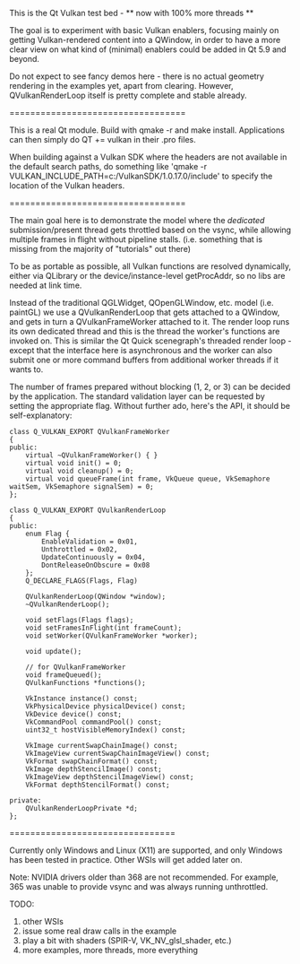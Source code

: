 This is the Qt Vulkan test bed - ** now with 100% more threads **

The goal is to experiment with basic Vulkan enablers, focusing mainly on
getting Vulkan-rendered content into a QWindow, in order to have a more clear
view on what kind of (minimal) enablers could be added in Qt 5.9 and beyond.

Do not expect to see fancy demos here - there is no actual geometry rendering
in the examples yet, apart from clearing. However, QVulkanRenderLoop itself is
pretty complete and stable already.

==================================

This is a real Qt module. Build with qmake -r and make install. Applications
can then simply do QT += vulkan in their .pro files.

When building against a Vulkan SDK where the headers are not available in the
default search paths, do something like 'qmake -r VULKAN_INCLUDE_PATH=c:/VulkanSDK/1.0.17.0/include'
to specify the location of the Vulkan headers.

==================================

The main goal here is to demonstrate the model where the *dedicated*
submission/present thread gets throttled based on the vsync, while allowing
multiple frames in flight without pipeline stalls. (i.e. something that is
missing from the majority of "tutorials" out there)

To be as portable as possible, all Vulkan functions are resolved dynamically,
either via QLibrary or the device/instance-level getProcAddr, so no libs are
needed at link time.

Instead of the traditional QGLWidget, QOpenGLWindow, etc. model (i.e. paintGL)
we use a QVulkanRenderLoop that gets attached to a QWindow, and gets in turn a
QVulkanFrameWorker attached to it. The render loop runs its own dedicated thread
and this is the thread the worker's functions are invoked on. This is similar
the Qt Quick scenegraph's threaded render loop - except that the interface here
is asynchronous and the worker can also submit one or more command buffers from
additional worker threads if it wants to.

The number of frames prepared without blocking (1, 2, or 3) can be decided by
the application. The standard validation layer can be requested by setting the
appropriate flag. Without further ado, here's the API, it should be
self-explanatory:

```
class Q_VULKAN_EXPORT QVulkanFrameWorker
{
public:
    virtual ~QVulkanFrameWorker() { }
    virtual void init() = 0;
    virtual void cleanup() = 0;
    virtual void queueFrame(int frame, VkQueue queue, VkSemaphore waitSem, VkSemaphore signalSem) = 0;
};

class Q_VULKAN_EXPORT QVulkanRenderLoop
{
public:
    enum Flag {
        EnableValidation = 0x01,
        Unthrottled = 0x02,
        UpdateContinuously = 0x04,
        DontReleaseOnObscure = 0x08
    };
    Q_DECLARE_FLAGS(Flags, Flag)

    QVulkanRenderLoop(QWindow *window);
    ~QVulkanRenderLoop();

    void setFlags(Flags flags);
    void setFramesInFlight(int frameCount);
    void setWorker(QVulkanFrameWorker *worker);

    void update();

    // for QVulkanFrameWorker
    void frameQueued();
    QVulkanFunctions *functions();

    VkInstance instance() const;
    VkPhysicalDevice physicalDevice() const;
    VkDevice device() const;
    VkCommandPool commandPool() const;
    uint32_t hostVisibleMemoryIndex() const;

    VkImage currentSwapChainImage() const;
    VkImageView currentSwapChainImageView() const;
    VkFormat swapChainFormat() const;
    VkImage depthStencilImage() const;
    VkImageView depthStencilImageView() const;
    VkFormat depthStencilFormat() const;

private:
    QVulkanRenderLoopPrivate *d;
};
```

================================

Currently only Windows and Linux (X11) are supported, and only
Windows has been tested in practice. Other WSIs will get added later on.

Note: NVIDIA drivers older than 368 are not recommended. For example, 365 was
unable to provide vsync and was always running unthrottled.

TODO:
  1. other WSIs
  2. issue some real draw calls in the example
  3. play a bit with shaders (SPIR-V, VK_NV_glsl_shader, etc.)
  4. more examples, more threads, more everything
